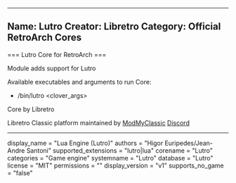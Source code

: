 -----------------------
Name: Lutro
Creator: Libretro
Category: Official RetroArch Cores
-----------------------

=== Lutro Core for RetroArch ===

Module adds support for Lutro

Available executables and arguments to run Core:
- /bin/lutro <rom> <clover_args>

Core by Libretro

Libretro Classic platform maintained by [ModMyClassic](https://modmyclassic.com) [Discord](https://discordapp.com/invite/8gygsrw)

-----------------------

display_name = "Lua Engine (Lutro)"
authors = "Higor Euripedes/Jean-Andre Santoni"
supported_extensions = "lutro|lua"
corename = "Lutro"
categories = "Game engine"
systemname = "Lutro"
database = "Lutro"
license = "MIT"
permissions = ""
display_version = "v1"
supports_no_game = "false"
